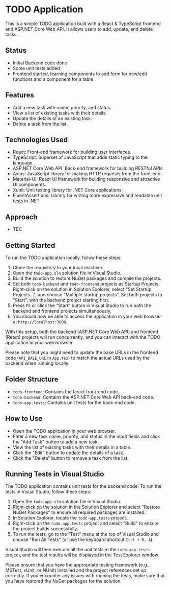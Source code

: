 # TODO Application

This is a simple TODO application built with a React & TypeScript frontend and ASP.NET Core Web API. 
It allows users to add, update, and delete tasks.

## Status

- Initial Backend code done
- Some unit tests added
- Frontend started, learning components to add form for new/edit functions and a component for a table

## Features

- Add a new task with name, priority, and status.
- View a list of existing tasks with their details.
- Update the details of an existing task.
- Delete a task from the list.

## Technologies Used

- React: Front-end framework for building user interfaces.
- TypeScript: Superset of JavaScript that adds static typing to the language.
- ASP.NET Core Web API: Back-end framework for building RESTful APIs.
- Axios: JavaScript library for making HTTP requests from the front-end.
- Material-UI: React UI framework for building responsive and attractive UI components.
- Xunit: Unit testing library for .NET Core applications.
- FluentAssertions: Library for writing more expressive and readable unit tests in .NET.

## Approach

- TBC

## Getting Started

To run the TODO application locally, follow these steps:

1. Clone the repository to your local machine.
2. Open the `todo-app.sln` solution file in Visual Studio.
3. Build the solution to restore NuGet packages and compile the projects.
4. Set both `todo-backend` and `todo-frontend` projects as Startup Projects. Right-click on the solution in Solution Explorer, select "Set Startup Projects...", and choose "Multiple startup projects". Set both projects to "Start", with the backend project starting first.
5. Press `F5` or click the "Start" button in Visual Studio to run both the backend and frontend projects simultaneously.
6. You should now be able to access the application in your web browser at `http://localhost:3000`.

With this setup, both the backend (ASP.NET Core Web API) and frontend (React) projects will run concurrently, and you can interact with the TODO application in your web browser.

Please note that you might need to update the base URLs in the frontend code (`API_BASE_URL` in `App.tsx`) to match the actual URLs used by the backend when running locally.

## Folder Structure

- `todo-frontend`: Contains the React front-end code.
- `todo-backend`: Contains the ASP.NET Core Web API back-end code.
- `todo-app.tests`: Contains unit tests for the back-end code.

## How to Use

- Open the TODO application in your web browser.
- Enter a new task name, priority, and status in the input fields and click the "Add Task" button to add a new task.
- View the list of existing tasks with their details in a table.
- Click the "Edit" button to update the details of a task.
- Click the "Delete" button to remove a task from the list.

## Running Tests in Visual Studio

The TODO application contains unit tests for the backend code. To run the tests in Visual Studio, follow these steps:

1. Open the `todo-app.sln` solution file in Visual Studio.
2. Right-click on the solution in the Solution Explorer and select "Restore NuGet Packages" to ensure all required packages are installed.
3. In Solution Explorer, locate the `todo-app.tests` project.
4. Right-click on the `todo-app.tests` project and select "Build" to ensure the project builds successfully.
5. To run the tests, go to the "Test" menu at the top of Visual Studio and choose "Run All Tests" (or use the keyboard shortcut `Ctrl + R, A`).

Visual Studio will then execute all the unit tests in the `todo-app.tests` project, and the test results will be displayed in the Test Explorer window.

Please ensure that you have the appropriate testing framework (e.g., MSTest, xUnit, or NUnit) installed and the project references set up correctly. If you encounter any issues with running the tests, make sure that you have restored the NuGet packages for the solution.
